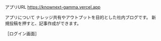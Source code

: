 アプリURL
https://knownext-gamma.vercel.app

アプリについて
ナレッジ共有やアウトプットを目的とした社内ブログです。
新規投稿を押すと、記事作成ができます。

［ログイン画面］
